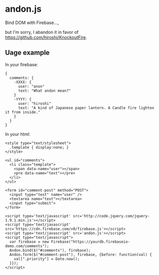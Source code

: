 andon.js
========

Bind DOM with Firebase...,

but I'm sorry, I abandon it in favor of https://github.com/hiroshi/KnockoutFire.

Uage example
------------

In your firebase:

    {
      comments: {
        -XXXX: {
          user: "anon"
          text: "What andon mean?"
        }
        -YYYY: {
          user: "hiroshi"
          text: "A kind of Japanese paper lantern. A Candle fire lighten it from inside."
        }
      }
    }

In your html:

    <style type="text/stylesheet">
      .template { display:none; }
    </style>
    
    <ul id="comments">
      <li class="template">
        <span data-name="user"></span>
        <pre data-name="text"></pre>
      </li>
    </ul>
    
    <form id="comment-post" method="POST">
      <input type="text" name="user" />
      <textarea name="text"></textarea>
      <input type="submit">
    </form>
    
    <script type='text/javascript' src='http://code.jquery.com/jquery-1.9.1.min.js'></script>
    <script type='text/javascript' src='https://cdn.firebase.com/v0/firebase.js'></script>
    <script type='text/javascript' src='andon.js'></script>
    <script type="text/javascript">
      var firebase = new Firebase("https://yourdb.firebaseio-demo.com/comments");
      Andon.bind($("#comments"), firebase);
      Andon.form($("#comment-post"), firebase, {before: function(val) {
        val[".priority"] = Date.now();
      }});
    </script>
